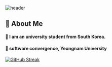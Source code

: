 ![header](https://capsule-render.vercel.app/api?type=Venom&color=gradient&section=header&fontColor=000000&text=BoNa's%20repository)





## 👀 About Me
#### :raised_hands: I am an university student from South Korea.
#### :school: software convergence, Yeungnam University

[![GitHub Streak](https://streak-stats.demolab.com?user=BoNa&theme=ambient-gradient)](https://git.io/streak-stats)

